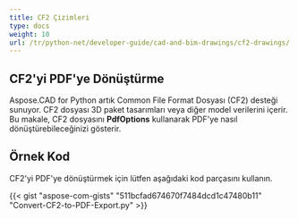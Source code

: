 ```yaml
---
title: CF2 Çizimleri
type: docs
weight: 10
url: /tr/python-net/developer-guide/cad-and-bim-drawings/cf2-drawings/
---
```


## **CF2'yi PDF'ye Dönüştürme**

Aspose.CAD for Python artık Common File Format Dosyası (CF2) desteği sunuyor. CF2 dosyası 3D paket tasarımları veya diğer model verilerini içerir. Bu makale, CF2 dosyasını **PdfOptions** kullanarak PDF'ye nasıl dönüştürebileceğinizi gösterir.

## Örnek Kod

CF2'yi PDF'ye dönüştürmek için lütfen aşağıdaki kod parçasını kullanın.

{{< gist "aspose-com-gists" "511bcfad674670f7484dcd1c47480b11" "Convert-CF2-to-PDF-Export.py" >}}
